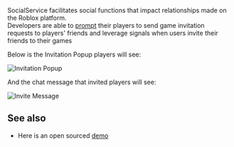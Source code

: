 SocialService facilitates social functions that impact relationships made on the Roblox platform.  
Developers are able to [prompt](https://developer.roblox.com/en-us/api-reference/function/SocialService/PromptGameInvite) their players to send game invitation requests to players' friends and leverage signals when users invite their friends to their games

Below is the Invitation Popup players will see:

![Invitation Popup](https://developer.roblox.com/assets/blt51ac7d9be72e807e/GameInvitePopup.jpeg)

And the chat message that invited players will see:

![Invite Message](https://developer.roblox.com/assets/blt785eca775b5936ec/GameInviteMessage.png)

See also
--------

*   Here is an open sourced [demo](https://www.roblox.com/games/2908070282/SocialService-Game-Invite-Demo)
